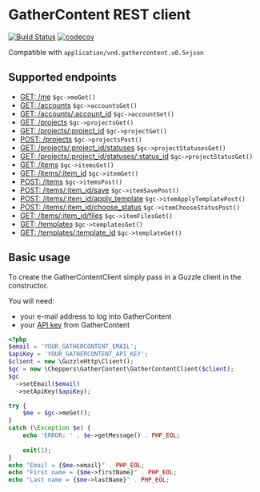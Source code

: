 
# GatherContent REST client

[![Build Status](https://travis-ci.org/Cheppers/gathercontent-client.svg?branch=master)](https://travis-ci.org/Cheppers/gathercontent-client)
[![codecov](https://codecov.io/gh/Cheppers/gathercontent-client/branch/master/graph/badge.svg)](https://codecov.io/gh/Cheppers/gathercontent-client)

Compatible with `application/vnd.gathercontent.v0.5+json`


## Supported endpoints

- [GET:  /me](https://docs.gathercontent.com/reference#get-me) `$gc->meGet()`
- [GET:  /accounts](https://docs.gathercontent.com/reference#get-accounts) `$gc->accountsGet()`
- [GET:  /accounts/:account_id](https://docs.gathercontent.com/reference#get-accountsaccount_id) `$gc->accountGet()`
- [GET:  /projects](https://docs.gathercontent.com/reference#get-projects) `$gc->projectsGet()`
- [GET:  /projects/:project_id](https://docs.gathercontent.com/reference#get-project-by-id) `$gc->projectGet()`
- [POST: /projects](https://docs.gathercontent.com/reference#post-projects) `$gc->projectsPost()`
- [GET:  /projects/:project_id/statuses](https://docs.gathercontent.com/reference#get-project-statuses) `$gc->projectStatusesGet()`
- [GET:  /projects/:project_id/statuses/:status_id](https://docs.gathercontent.com/reference#get-project-statuses-by-id) `$gc->projectStatusGet()`
- [GET:  /items](https://docs.gathercontent.com/reference#get-items) `$gc->itemsGet()`
- [GET:  /items/:item_id](https://docs.gathercontent.com/reference#get-items-by-id) `$gc->itemGet()`
- [POST: /items](https://docs.gathercontent.com/reference#post-items) `$gc->itemsPost()`
- [POST: /items/:item_id/save](https://docs.gathercontent.com/reference#post-item-save) `$gc->itemSavePost()`
- [POST: /items/:item_id/apply_template](https://docs.gathercontent.com/reference#post-item-apply_template) `$gc->itemApplyTemplatePost()`
- [POST: /items/:item_id/choose_status](https://docs.gathercontent.com/reference#post-item-choose_status) `$gc->itemChooseStatusPost()`
- [GET:  /items/:item_id/files](https://docs.gathercontent.com/reference#get-item-files) `$gc->itemFilesGet()`
- [GET:  /templates](https://docs.gathercontent.com/reference#get-templates) `$gc->templatesGet()`
- [GET:  /templates/:template_id](https://docs.gathercontent.com/reference#get-template-by-id) `$gc->templateGet()`


## Basic usage

To create the GatherContentClient simply pass in a Guzzle client in the constructor.

You will need:

- your e-mail address to log into GatherContent
- your [API key](https://docs.gathercontent.com/reference#authentication) from GatherContent

```php
<?php
$email = 'YOUR_GATHERCONTENT_EMAIL';
$apiKey = 'YOUR_GATHERCONTENT_API_KEY';
$client = new \GuzzleHttp\Client();
$gc = new \Cheppers\GatherContent\GatherContentClient($client);
$gc
  ->setEmail($email)
  ->setApiKey($apiKey);

try {
    $me = $gc->meGet();
}
catch (\Exception $e) {
    echo 'ERROR: ' . $e->getMessage() . PHP_EOL;
    
    exit(1);
}
echo "Email = {$me->email}" . PHP_EOL;
echo "First name = {$me->firstName}" . PHP_EOL;
echo "Last name = {$me->lastName}" . PHP_EOL;
```
